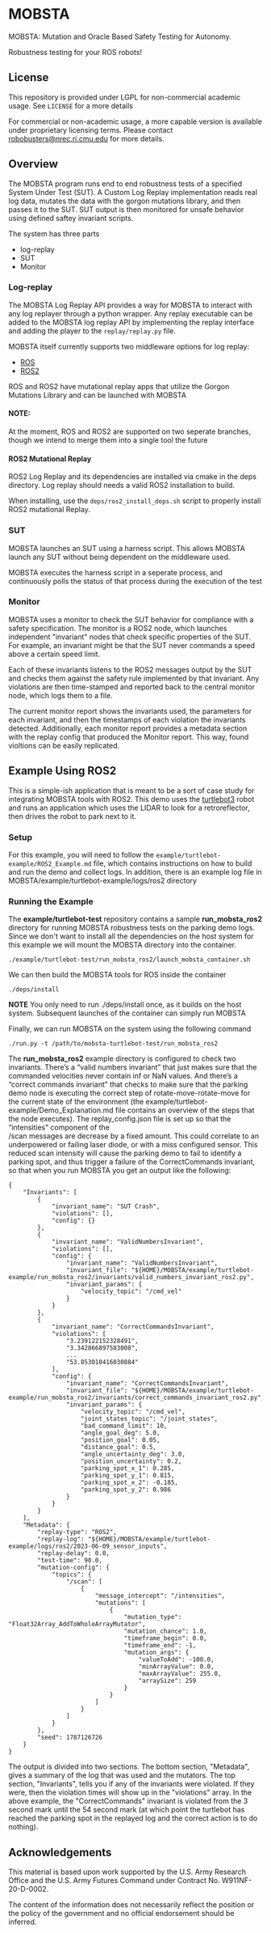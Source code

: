 # MOBSTA

MOBSTA: Mutation and Oracle Based Safety Testing for Autonomy. 

Robustness testing for your ROS robots!

## License

This repository is provided under LGPL for non-commercial academic
usage. See `LICENSE` for a more details 

For commercial or non-academic usage, a more capable version
is available under proprietary licensing terms. Please contact
robobusters@nrec.ri.cmu.edu for more details. 


## Overview
The MOBSTA program runs end to end robustness tests of a specified
System Under Test (SUT). A Custom Log Replay implementation
reads real log data, mutates the data with the gorgon mutations
library, and then passes it to the SUT. 
SUT output is then monitored for unsafe behavior using defined
saftey invariant scripts. 
 
The system has three parts

- log-replay
- SUT
- Monitor

### Log-replay
The MOBSTA Log Replay API provides a way for MOBSTA to interact with
any log replayer through a python wrapper. Any replay executable
can be added to the MOBSTA log replay API by implementing the 
replay interface and adding the player to the `replay/replay.py`
file. 

MOBSTA itself currently supports two middleware options for log replay:

- [ROS](https://www.ros.org/)
- [ROS2](https://www.ros.org/)

ROS and ROS2 have mutational replay apps that utilize the Gorgon Mutations
Library and can be launched with MOBSTA

#### NOTE:
At the moment, ROS and ROS2 are supported on two seperate 
branches, though we intend to merge them into a single tool the future

#### ROS2 Mutational Replay
ROS2 Log Replay and its dependencies are installed via 
cmake in the deps directory. Log replay should needs a 
valid ROS2 installation to build.

When installing, use the `deps/ros2_install_deps.sh` script
to properly install ROS2 mutational Replay.

### SUT

MOBSTA launches an SUT using a harness script. This allows MOBSTA
launch any SUT without being dependent on the middleware used.

MOBSTA executes the harness script in a seperate process, and 
continuously polls the status of that process during the 
execution of the test

### Monitor

MOBSTA uses a monitor to check the SUT behavior for compliance
with a safety specification. The monitor is a ROS2 node, which 
launches independent "invariant" nodes that check specific 
properties of the SUT. For example, an invariant might be that 
the SUT never commands a speed above a certain speed limit.

Each of these invariants listens to the ROS2 messages output by
the SUT and checks them against the safety rule implemented by 
that invariant. Any violations are then time-stamped and reported 
back to the central monitor node, which logs them to a file.

The current monitor report shows the invariants used, the parameters
for each invariant, and then the timestamps of each violation the
invariants detected. Additionally, each monitor report
provides a metadata section with the replay config that
produced the Monitor report. This way, found violtions can
be easily replicated.

## Example Using ROS2

This is a simple-ish application that is meant to be a sort of
case study for integrating MOBSTA tools with ROS2. This demo uses the
[turtlebot3](https://emanual.robotis.com/docs/en/platform/turtlebot3/overview/)
robot and runs an application which uses the LIDAR to look for a
retroreflector, then drives the robot to park next to it.

### Setup

For this example, you will need to follow the 
`example/turtlebot-example/ROS2_Example.md` file, which 
contains instructions on how to build and run the demo and collect logs. 
In addition, there is an example log file in 
MOBSTA/example/turtlebot-example/logs/ros2 directory

### Running the Example

The **example/turtlebot-test** repository contains a sample **run_mobsta_ros2**
directory for running MOBSTA robustness tests on the parking demo logs. Since 
we don't want to install all the dependencies on the host system for this example
we will mount the MOBSTA directory into the container. 

```
./example/turtlebot-test/run_mobsta_ros2/launch_mobsta_container.sh
```

We can then build the MOBSTA tools for ROS inside the container

```
./deps/install
```

**NOTE**
You only need to run ./deps/install once, as it builds on the host system.
Subsequent launches of the container can simply run MOBSTA

Finally, we can run MOBSTA on the system using the following command

``` 
./run.py -t /path/to/mobsta-turtlebot-test/run_mobsta_ros2 
```

The **run_mobsta_ros2** example directory is configured to check two
invariants. There’s a “valid numbers invariant” that just makes sure
that the commanded velocities never contain inf or NaN values. And there’s
a “correct commands invariant” that checks to make sure that the parking demo
node is executing the correct step of rotate-move-rotate-move for the 
current state of the environment (the example/turtlebot-example/Demo_Explanation.md
file contains an overview of the steps that the node executes). The 
replay_config.json file is set up so that the “intensities” component of the  
/scan messages are decrease by a fixed amount. This could correlate to an 
underpowered or failing laser diode, or with a miss configured sensor. 
This reduced scan intensity will cause the parking demo to fail to identify 
a parking spot, and thus trigger a failure of the CorrectCommands invariant,
so that when you run MOBSTA you get an output like the following:

``` 
{
    "Invariants": [
        {
            "invariant_name": "SUT Crash",
            "violations": [],
            "config": {}
        },
        {
            "invariant_name": "ValidNumbersInvariant",
            "violations": [],
            "config": {
                "invariant_name": "ValidNumbersInvariant",
                "invariant_file": "${HOME}/MOBSTA/example/turtlebot-example/run_mobsta_ros2/invariants/valid_numbers_invariant_ros2.py",
                "invariant_params": {
                    "velocity_topic": "/cmd_vel"
                }
            }
        },
        {
            "invariant_name": "CorrectCommandsInvariant",
            "violations": [
                "3.239122152328491",
                "3.342866897583008",
                ...
                "53.853010416030884"
            ],
            "config": {
                "invariant_name": "CorrectCommandsInvariant",
                "invariant_file": "${HOME}/MOBSTA/example/turtlebot-example/run_mobsta_ros2/invariants/correct_commands_invariant_ros2.py",
                "invariant_params": {
                    "velocity_topic": "/cmd_vel",
                    "joint_states_topic": "/joint_states",
                    "bad_command_limit": 10,
                    "angle_goal_deg": 5.0,
                    "position_goal": 0.05,
                    "distance_goal": 0.5,
                    "angle_uncertainty_deg": 3.0,
                    "position_uncertainty": 0.2,
                    "parking_spot_x_1": 0.285,
                    "parking_spot_y_1": 0.815,
                    "parking_spot_x_2": -0.185,
                    "parking_spot_y_2": 0.986
                }
            }
        }
    ],
    "Metadata": {
        "replay-type": "ROS2",
        "replay-log": "${HOME}/MOBSTA/example/turtlebot-example/logs/ros2/2023-06-09_sensor_inputs",
        "replay-delay": 0.0,
        "test-time": 90.0,
        "mutation-config": {
            "topics": {
                "/scan": [
                    {
                        "message_intercept": "/intensities",
                        "mutations": [
                            {
                                "mutation_type": "Float32Array_AddToWholeArrayMutator",
                                "mutation_chance": 1.0,
                                "timeframe_begin": 0.0,
                                "timeframe_end": -1,
                                "mutation_args": {
                                    "valueToAdd": -100.0,
                                    "minArrayValue": 0.0,
                                    "maxArrayValue": 255.0,
                                    "arraySize": 259
                                }
                            }
                        ]
                    }
                ]
            }
        },
        "seed": 1787126726
    }
}
```

The output is divided into two sections. The bottom section, "Metadata", gives
a summary of the log that was used and the mutators. The top section, 
"Invariants", tells you if any of the invariants were violated. If they were,
then the violation times will show up in the "violations" array. In the above
example, the "CorrectCommands" invariant is violated from the 3 second mark until
the 54 second mark (at which point the turtlebot has reached the parking spot 
in the replayed log and the correct action is to do nothing).


## Acknowledgements

This material is based upon work supported by the U.S. Army Research Office and the U.S. Army Futures Command under Contract No. W911NF-20-D-0002.

The content of the information does not necessarily reflect the position or the policy of the government and no official endorsement should be inferred.
